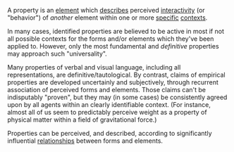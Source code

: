A property is an [element](https://github.com/gcassel/Modular-Organization-Terminology/blob/master/terms/element.md) which [describes](https://github.com/gcassel/Modular-Organization-Terminology/blob/master/terms/description.md) perceived [interactivity](https://github.com/gcassel/Modular-Organization-Terminology/blob/master/terms/interaction.md) (or "behavior") of *another* element within one or more [specific](https://github.com/gcassel/Modular-Organization-Terminology/blob/master/terms/specific.md) [contexts](https://github.com/gcassel/Modular-Organization-Terminology/blob/master/terms/context.md).

In many cases, identified properties are believed to be active in most if not all possible contexts for the forms and/or elements which they've been applied to.  However, only the most fundamental and *definitive* properties may approach such "universality".   

Many properties of verbal and visual language, including all representations, are definitive/tautological.  By contrast, claims of empirical properties are developed uncertainly and subjectively, through recurrent association of perceived forms and elements.  Those claims can't be indisputably "proven", but they may (in some cases) be consistently agreed upon by all agents within an clearly identifiable context.  (For instance, almost all of us seem to predictably perceive weight as a property of physical matter within a field of gravitational force.)
 
Properties can be perceived, and described, according to significantly influential [relationships](https://github.com/gcassel/Modular-Organization-Terminology/blob/master/terms/relationship.md) between forms and elements.
